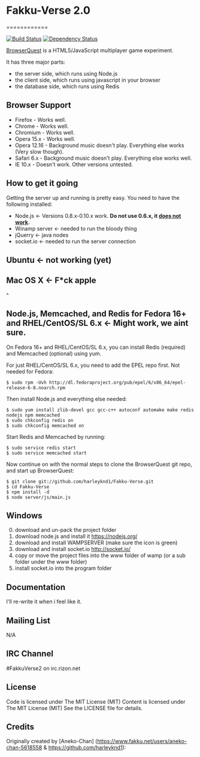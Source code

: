 # Fakku-Verse 2.0
============

[![Build Status](https://travis-ci.org/browserquest/BrowserQuest.png)](https://travis-ci.org/browserquest/BrowserQuest) [![Dependency Status](https://gemnasium.com/browserquest/BrowserQuest.png)](https://gemnasium.com/browserquest/BrowserQuest)

[BrowserQuest](http://browserquest-teambq.rhcloud.com:8000) is a HTML5/JavaScript multiplayer game experiment.

It has three major parts:

* the server side, which runs using Node.js
* the client side, which runs using javascript in your browser
* the database side, which runs using Redis

Browser Support
---------------

* Firefox - Works well.
* Chrome - Works well.
* Chromium - Works well.
* Opera 15.x - Works well.
* Opera 12.16 - Background music doesn't play.  Everything else works (Very slow though).
* Safari 6.x - Background music doesn't play.  Everything else works well.
* IE 10.x - Doesn't work.  Other versions untested.

How to get it going
-------------------

Getting the server up and running is pretty easy. You need to have the following installed:

* Node.js ← Versions 0.8.x-0.10.x work.  **Do not use 0.6.x, it [does not work](https://github.com/senchalabs/connect/issues/858).**
* Winamp server ← needed to run the bloody thing
* jQuerry ← java nodes
* socket.io ← needed to run the server connection

Ubuntu ← not working (yet)
------


Mac OS X ← F*ck apple
--------
^


Node.js, Memcached, and Redis for Fedora 16+ and RHEL/CentOS/SL 6.x ← Might work, we aint sure.
-------------------------------------------------------------------

On Fedora 16+ and RHEL/CentOS/SL 6.x, you can install Redis (required) and Memcached (optional) using
yum.

For just RHEL/CentOS/SL 6.x, you need to add the EPEL repo first.  Not needed for Fedora:

    $ sudo rpm -Uvh http://dl.fedoraproject.org/pub/epel/6/x86_64/epel-release-6-8.noarch.rpm

Then install Node.js and everything else needed:

    $ sudo yum install zlib-devel gcc gcc-c++ autoconf automake make redis nodejs npm memcached
    $ sudo chkconfig redis on
    $ sudo chkconfig memcached on

Start Redis and Memcached by running:

    $ sudo service redis start
    $ sudo service memcached start

Now continue on with the normal steps to clone the BrowserQuest git repo, and start up BrowserQuest:

    $ git clone git://github.com/harleyknd1/Fakku-Verse.git
    $ cd Fakku-Verse
    $ npm install -d
    $ node server/js/main.js

Windows
-------
0. download and un-pack the project folder
1. download node.js and install it https://nodejs.org/
2. download and install WAMPSERVER (make sure the icon is green)
3. download and install socket.io http://socket.io/
4. copy or move the project files into the www folder of wamp (or a sub folder under the www folder)
5. install socket.io into the program folder


Documentation
-------------

I'll re-write it when i feel like it.

Mailing List
------------

N/A

IRC Channel
-----------

\#FakkuVerse2 on irc.rizon.net

License
-------

Code is licensed under The MIT License (MIT) Content is licensed under The MIT License (MIT)
See the LICENSE file for details.

Credits
-------
Originally created by [Aneko-Chan] (https://www.fakku.net/users/aneko-chan-5618558 & https://github.com/harleyknd1):

